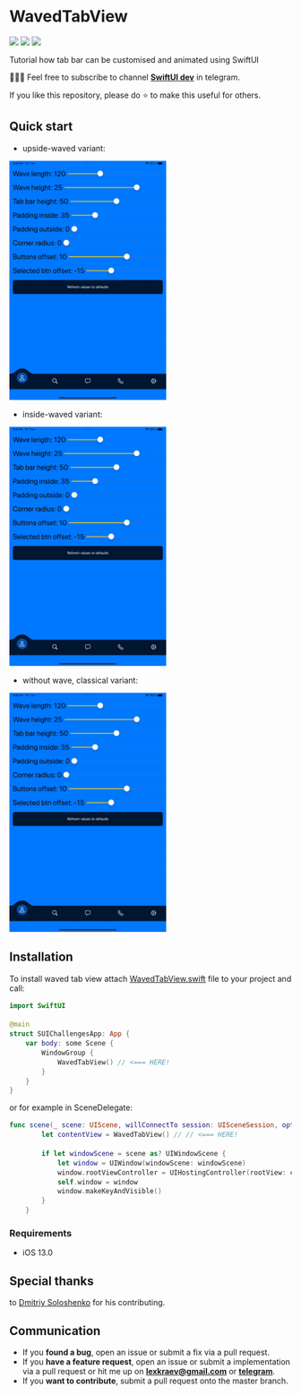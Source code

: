 # WavedTabView

<p align="left">
    <img src="https://img.shields.io/badge/platform-IOS-blue" />
    <img src="https://img.shields.io/badge/iOS-13-blue" />
    <img src="https://img.shields.io/badge/license-MIT-blue" />
</p>

Tutorial how tab bar can be customised and animated using SwiftUI

👨🏻‍💻 Feel free to subscribe to channel **[SwiftUI dev](https://t.me/swiftui_dev)** in telegram.

If you like this repository, please do :star: to make this useful for others.

## Quick start

- upside-waved variant:
<p align="left">
<img src="demo1.gif" alt="Example with leading and trailing swipes" height="427" width="280">
</p>

- inside-waved variant: 
<p align="left">
<img src="demo2.gif" alt="Example with leading and trailing swipes" height="427" width="280">
</p>

- without wave, classical variant: 
<p align="left">
<img src="demo3.gif" alt="Example with leading and trailing swipes" height="427" width="280">
</p>

## Installation

To install waved tab view attach [WavedTabView.swift](https://github.com/c-villain/WavedTabView/blob/main/WavedTabView.swift) file to your project and call:

```swift
import SwiftUI

@main
struct SUIChallengesApp: App {
    var body: some Scene {
        WindowGroup {
            WavedTabView() // <=== HERE!
        }
    }
}
```
or for example in SceneDelegate: 
```swift
func scene(_ scene: UIScene, willConnectTo session: UISceneSession, options connectionOptions: UIScene.ConnectionOptions) {
        let contentView = WavedTabView() // // <=== HERE!
       
        if let windowScene = scene as? UIWindowScene {
            let window = UIWindow(windowScene: windowScene)
            window.rootViewController = UIHostingController(rootView: contentView)
            self.window = window
            window.makeKeyAndVisible()
        }
    }
```
### Requirements
- iOS 13.0

## Special thanks

to [Dmitriy Soloshenko](https://github.com/DemonSoft) for his contributing.

## Communication

- If you **found a bug**, open an issue or submit a fix via a pull request.
- If you **have a feature request**, open an issue or submit a implementation via a pull request or hit me up on **lexkraev@gmail.com** or **[telegram](https://t.me/lexkraev)**.
- If you **want to contribute**, submit a pull request onto the master branch.
